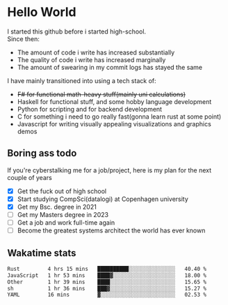 # Hello World

I started this github before i started high-school.  
Since then:
- The amount of code i write has increased substantially
- The quality of code i write has increased marginally
- The amount of swearing in my commit logs has stayed the same

I have mainly transitioned into using a tech stack of:
- ~~F# for functional math-heavy stuff(mainly uni calculations)~~
- Haskell for functional stuff, and some hobby language development
- Python for scripting and for backend development
- C for something i need to go really fast(gonna learn rust at some point)
- Javascript for writing visually appealing visualizations and graphics demos

## Boring ass todo
If you're cyberstalking me for a job/project, here is my plan for the next couple of years
- [x] Get the fuck out of high school
- [x] Start studying CompSci(datalogi) at Copenhagen university
- [x] Get my Bsc. degree in 2021
- [ ] Get my Masters degree in 2023
- [ ] Get a job and work full-time again
- [ ] Become the greatest systems architect the world has ever known

## Wakatime stats
<!--START_SECTION:waka-->

```txt
Rust         4 hrs 15 mins   ██████████░░░░░░░░░░░░░░░   40.40 %
JavaScript   1 hr 53 mins    ████▓░░░░░░░░░░░░░░░░░░░░   18.00 %
Other        1 hr 39 mins    ████░░░░░░░░░░░░░░░░░░░░░   15.65 %
sh           1 hr 36 mins    ███▓░░░░░░░░░░░░░░░░░░░░░   15.27 %
YAML         16 mins         ▓░░░░░░░░░░░░░░░░░░░░░░░░   02.53 %
```

<!--END_SECTION:waka-->
